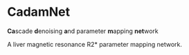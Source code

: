 # CadamNet
**Ca**scade **d**enoising **a**nd parameter **m**apping **net**work

A liver magnetic resonance R2* parameter mapping network.
